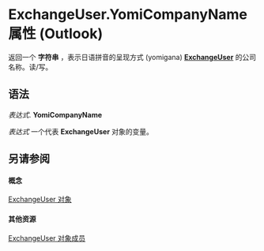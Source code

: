 
# ExchangeUser.YomiCompanyName 属性 (Outlook)

返回一个 **字符串** ，表示日语拼音的呈现方式 (yomigana) **[ExchangeUser](6ec117d1-7fdb-aa36-b567-1242f8238df0.md)** 的公司名称。读/写。


## 语法

 _表达式_. **YomiCompanyName**

 _表达式_ 一个代表 **ExchangeUser** 对象的变量。


## 另请参阅


#### 概念


[ExchangeUser 对象](6ec117d1-7fdb-aa36-b567-1242f8238df0.md)
#### 其他资源


[ExchangeUser 对象成员](b9489e9d-0b8e-1c8d-d5df-8def4b1ee5e8.md)